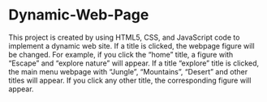 # Dynamic-Web-Page
This project is created by using HTML5, CSS, and JavaScript code to implement a dynamic web site. If a title is clicked, the webpage figure will be changed. For example, if you click the “home” title, a figure with “Escape” and “explore nature” will appear. If a title “explore” title is clicked, the main menu webpage with “Jungle”, “Mountains”, “Desert” and other titles will appear. If you click any other title, the corresponding figure will appear. 
